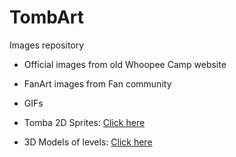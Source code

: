 # TombArt

Images repository

* Official 
images from old Whoopee Camp website

* FanArt
images from Fan community

* GIFs

* Tomba 2D Sprites: [Click here](https://goo.gl/AfSKAh)

* 3D Models of levels: [Click here](https://drive.google.com/drive/folders/191wuLgMBakqN4s_2H6NWP0MepufEroRR?usp=sharing)
 